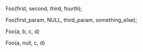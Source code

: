 Foo(first, second, third, fourth);

Foo(first_param, NULL, third_param, something_else);

Foo(a, b, c, d)

Foo(a, null, c, d)
